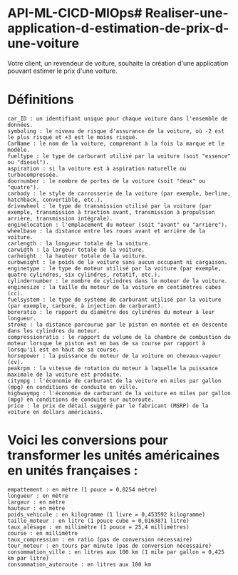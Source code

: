 # API-ML-CICD-MlOps# Realiser-une-application-d-estimation-de-prix-d-une-voiture
Votre client, un revendeur de voiture, souhaite la création d'une application pouvant estimer le prix d'une voiture.

# Définitions
    car_ID : un identifiant unique pour chaque voiture dans l'ensemble de données.
    symboling : le niveau de risque d'assurance de la voiture, où -2 est le plus risqué et +3 est le moins risqué.
    CarName : le nom de la voiture, comprenant à la fois la marque et le modèle.
    fueltype : le type de carburant utilisé par la voiture (soit "essence" ou "diesel").
    aspiration : si la voiture est à aspiration naturelle ou turbocompressée.
    doornumber : le nombre de portes de la voiture (soit "deux" ou "quatre").
    carbody : le style de carrosserie de la voiture (par exemple, berline, hatchback, convertible, etc.).
    drivewheel : le type de transmission utilisé par la voiture (par exemple, transmission à traction avant, transmission à propulsion arrière, transmission intégrale).
    enginelocation : l'emplacement du moteur (soit "avant" ou "arrière").
    wheelbase : la distance entre les roues avant et arrière de la voiture.
    carlength : la longueur totale de la voiture.
    carwidth : la largeur totale de la voiture.
    carheight : la hauteur totale de la voiture.
    curbweight : le poids de la voiture sans aucun occupant ni cargaison.
    enginetype : le type de moteur utilisé par la voiture (par exemple, quatre cylindres, six cylindres, rotatif, etc.).
    cylindernumber : le nombre de cylindres dans le moteur de la voiture.
    enginesize : la taille du moteur de la voiture en centimètres cubes (cc).
    fuelsystem : le type de système de carburant utilisé par la voiture (par exemple, carburé, à injection de carburant).
    boreratio : le rapport du diamètre des cylindres du moteur à leur longueur.
    stroke : la distance parcourue par le piston en montée et en descente dans les cylindres du moteur.
    compressionratio : le rapport du volume de la chambre de combustion du moteur lorsque le piston est en bas de sa course par rapport à lorsqu'il est en haut de sa course.
    horsepower : la puissance du moteur de la voiture en chevaux-vapeur (cv).
    peakrpm : la vitesse de rotation du moteur à laquelle la puissance maximale de la voiture est produite.
    citympg : l'économie de carburant de la voiture en miles par gallon (mpg) en conditions de conduite en ville.
    highwaympg : l'économie de carburant de la voiture en miles par gallon (mpg) en conditions de conduite sur autoroute.
    price : le prix de détail suggéré par le fabricant (MSRP) de la voiture en dollars américains.

# Voici les conversions pour transformer les unités américaines en unités françaises :

    empattement : en mètre (1 pouce = 0,0254 mètre)
    longueur : en mètre
    largeur : en mètre
    hauteur : en mètre
    poids_vehicule : en kilogramme (1 livre = 0,453592 kilogramme)
    taille_moteur : en litre (1 pouce cube = 0,0163871 litre)
    taux_alésage : en millimètre (1 pouce = 25,4 millimètres)
    course : en millimètre
    taux_compression : en ratio (pas de conversion nécessaire)
    tour_moteur : en tours par minute (pas de conversion nécessaire)
    consommation_ville : en litres aux 100 km (1 mile par gallon = 0,425 km par litre)
    consommation_autoroute : en litres aux 100 km
